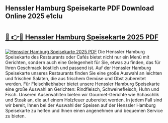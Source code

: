 ## Henssler Hamburg Speisekarte PDF Download Online 2025 e1cIu

# <h2><a href="http://gcd0pud.nevu.top/?p=Henssler+Hamburg+Speisekarte">🔗 👉🔴 Henssler Hamburg Speisekarte 2025 PDF</a></h2>

[![Henssler Hamburg Speisekarte 2025 PDF](https://i.imgur.com/dBaPXMq.png)](http://gcd0pud.nevu.top/?p=Henssler+Hamburg+Speisekarte)
Die Henssler Hamburg Speisekarte des Restaurants oder Cafés bietet nicht nur ein Menü mit Gerichten, sondern auch eine Gelegenheit für Sie, etwas zu finden, das für Ihren Geschmack köstlich und passend ist. Auf der Henssler Hamburg Speisekarte unseres Restaurants finden Sie eine große Auswahl an leichten und frischen Salaten, die aus frischem Gemüse und Obst zubereitet werden. Für Fleischliebhaber bietet unsere Henssler Hamburg Speisekarte eine große Auswahl an Gerichten: Rindfleisch, Schweinefleisch, Huhn und Fisch. Unseren Auserwählten bieten wir Gourmet-Gerichte wie Schaschlik und Steak an, die auf einem Holzfeuer zubereitet werden. In jedem Fall sind wir bereit, Ihnen bei der Auswahl der Speisen auf der Henssler Hamburg Speisekarte zu helfen und Ihnen einen angenehmen und bequemen Service zu bieten.
